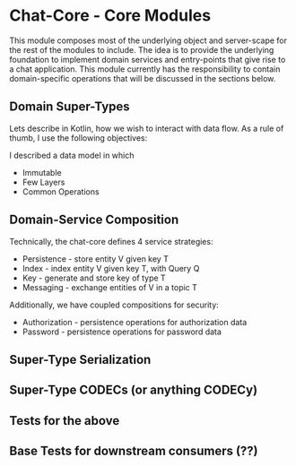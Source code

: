 # Chat-Core - Core Modules

This module composes most of the underlying object and server-scape for the rest of the
modules to include. The idea is to provide the underlying foundation to implement domain services and entry-points
that give rise to a chat application. This module currently has the responsibility to contain domain-specific 
operations that will be discussed in the sections below.

## Domain Super-Types

Lets describe in Kotlin, how we wish to interact with data flow. As a rule of thumb, I use the following objectives:
 
   
I described a data model in which 
 * Immutable
 * Few Layers
 * Common Operations

 
## Domain-Service Composition

Technically, the chat-core defines 4 service strategies:

* Persistence - store entity V given key T
* Index - index entity V given key T, with Query Q  
* Key - generate and store key of type T
* Messaging - exchange entities of V in a topic T

Additionally, we have coupled compositions for security:

* Authorization - persistence operations for authorization data
* Password - persistence operations for password data

## Super-Type Serialization

## Super-Type CODECs (or anything CODECy)

## Tests for the above

## Base Tests for downstream consumers (??)  
